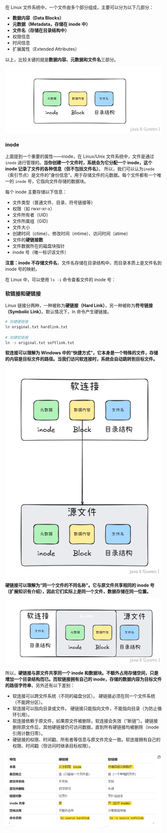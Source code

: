 在 Linux 文件系统中，一个文件由多个部分组成，主要可以分为以下几部分： 

-  **数据内容（Data Blocks）** 
-  **元数据（Metadata，存储在 inode 中）** 
- **文件名（存储在目录结构中）** 
- 权限信息 
- 时间信息 
- 扩展属性（Extended Attributes） 

以上，比较关键的就是**数据内容、元数据和文件名**三部分。 

![image.png](assets/image-1752814523435.png) 

### inode 

上面提到一个重要的属性——inode，在 Linux/Unix 文件系统中，文件是通过` inode` 进行管理的。**当你创建一个文件时，系统会为它分配一个 inode，这个 inode 记录了文件的各种信息（但不包括文件名）**。  所以，我们可以认为`inode`（索引节点）是文件的“身份信息”，用于存储文件的元数据。每个文件都有一个唯一的 `inode` 号，它指向文件存储的数据块。   

每个 inode 主要存储以下信息： 

-  文件类型（普通文件、目录、符号链接等） 
- 权限（如 rwxr-xr-x） 
- 文件所有者（UID） 
- 文件所属组（GID） 
- 文件大小 
- 创建时间（ctime）、修改时间（mtime）、访问时间（atime） 
- 文件的**硬链接数** 
- 文件数据所在的磁盘块指针 
-  inode 号（唯一标识该文件） 

**注意：inode 不存储文件名**，文件名存储在目录结构中，而目录本质上是文件名到 inode 号的映射。 

在 Linux 中，可以使用 `ls -i` 命令查看文件的 inode 号：   

### 软链接和硬链接 

Linux 链接分两种，一种被称为**硬链接（Hard Link）**，另一种被称为**符号链接（Symbolic Link）**。默认情况下，ln 命令产生硬链接。 

```bash
# 创建硬链接
ln original.txt hardlink.txt

# 创建软链接
ln -s original.txt softlink.txt
```





**软连接可以理解为 Windows 中的“快捷方式”，它本身是一个特殊的文件，存储的内容是目标文件的路径。当我们访问软连接时，系统会自动跳转到目标文件。** 

![image.png](assets/image-1752814915457.png) 

**硬链接可以理解为“同一个文件的不同名称”。它与原文件共享相同的 inode 号（扩展知识有介绍），因此它们实际上是同一个文件，数据存储在同一位置。**   

![image.png](assets/image-1752814926026.png) 

所以，**硬链接与原文件共享同一个 inode 和数据块。不额外占用存储空间，只是增加一个目录结构而已。而软链接拥有自己的 inode，存储的数据内容为目标文件的路径字符串**，另外还有以下差别： 

- 软连接可以跨文件系统（不同的磁盘分区）。 硬链接必须在同一个文件系统（不能跨分区）。   
- 软连接可以指向目录或文件。 硬链接只能指向文件，不能指向目录（为防止循环引用）。 
- 软连接依赖于原文件，如果原文件被删除，软连接会失效（“断链”）。硬链接删除原文件后，其他硬链接仍可访问数据，直到所有硬链接均被删除（inode 引用计数归零）。 
- 硬链接的权限、时间戳、所有者等信息与原文件完全一致。软连接拥有自己的权限、时间戳（但访问时继承目标权限）。 

![1752814978804](assets/1752814978804.png)
